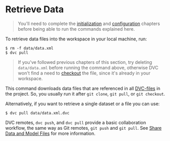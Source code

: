 # Retrieve Data

> You'll need to complete the [initialization](/doc/get-started/initialize) and
> [configuration](/doc/get-started/configure) chapters before being able to run
> the commands explained here.

To retrieve data files into the <abbr>workspace</abbr> in your local machine,
run:

```dvc
$ rm -f data/data.xml
$ dvc pull
```

> If you've followed previous chapters of this section, try deleting
> `data/data.xml` before running the command above, otherwise DVC won't find a
> need to [checkout](/doc/commands-reference/checkout) the file, since it's
> already in your workspace.

This command downloads data files that are referenced in all
[DVC-files](/doc/user-guide/dvc-file-format) in the <abbr>project</abbr>. So,
you usually run it after `git clone`, `git pull`, or `git checkout`.

Alternatively, if you want to retrieve a single dataset or a file you can use:

```dvc
$ dvc pull data/data.xml.dvc
```

DVC remotes, `dvc push`, and `dvc pull` provide a basic collaboration workflow,
the same way as Git remotes, `git push` and `git pull`. See
[Share Data and Model Files](/doc/use-cases/share-data-and-model-files) for more
information.
